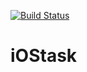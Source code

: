 [![Build Status](https://app.bitrise.io/app/142a22a94ecd6849/status.svg?token=-4TaCij4NS_7KGgxM-9Q2A)](https://app.bitrise.io/app/142a22a94ecd6849)
# iOStask
